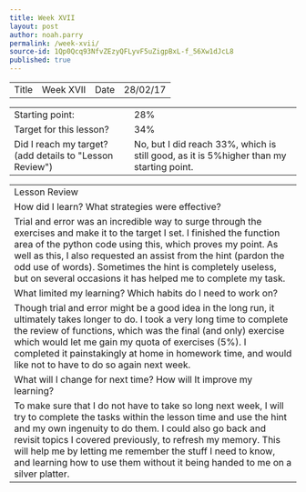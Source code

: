 ```yaml
---
title: Week XVII
layout: post
author: noah.parry
permalink: /week-xvii/
source-id: 1Qp0Qcq93NfvZEzyQFLyvF5uZigpBxL-f_56Xw1dJcL8
published: true
---
```

<table>
  <tr>
    <td>Title</td>
    <td>Week XVII</td>
    <td>Date</td>
    <td>28/02/17</td>
  </tr>
</table>


<table>
  <tr>
    <td>Starting point:</td>
    <td>28%</td>
  </tr>
  <tr>
    <td>Target for this lesson?</td>
    <td>34%</td>
  </tr>
  <tr>
    <td>Did I reach my target? 
(add details to "Lesson Review")</td>
    <td> No, but I did reach 33%, which is still good, as it is 5%higher than my starting point.</td>
  </tr>
</table>


<table>
  <tr>
    <td>Lesson Review</td>
  </tr>
  <tr>
    <td>How did I learn? What strategies were effective? </td>
  </tr>
  <tr>
    <td>Trial and error was an incredible way to surge through the exercises and make it to the target I set. I finished the function area of the python code using this, which proves my point. As well as this, I also requested an assist from the hint (pardon the odd use of words). Sometimes the hint is completely useless, but on several occasions it has helped me to complete my task.
  </td>
  </tr>
  <tr>
    <td>What limited my learning? Which habits do I need to work on? </td>
  </tr>
  <tr>
    <td>Though trial and error might be a good idea in the long run, it ultimately takes longer to do. I took a very long time  to complete the review of functions, which was the final (and only) exercise which would let me gain my quota of exercises (5%). I completed it painstakingly at home in homework time, and would like not to have to do so again next week.</td>
  </tr>
  <tr>
    <td>What will I change for next time? How will It improve my learning?</td>
  </tr>
  <tr>
    <td>To make sure that I do not have to take so long next week, I will try to complete the tasks within the lesson time and use the hint and my own ingenuity to do them. I could also go back and revisit topics I covered previously, to refresh my memory. This will help me by letting me remember the stuff I need to know, and learning how to use them without  it being handed to me on a silver platter.</td>
  </tr>
</table>


